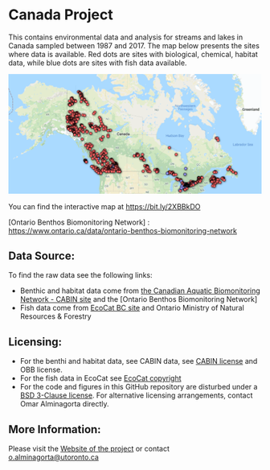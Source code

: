 # Canada Project
This contains environmental data and analysis for streams and lakes in Canada sampled between 1987 and 2017.
The map below presents the sites where data is available. Red dots are sites with biological, chemical, habitat data, while blue dots are sites with fish data available.

 ![](https://github.com/alminagorta/CanadaProject/blob/master/Miscel/All_CABIN_Ianfish_OBBN.png)

You can find the interactive map at https://bit.ly/2XBBkDO 

[BSD 3-Clause license]: https://github.com/alminagorta/CanadaProject/blob/master/Miscel/LICENSE
[EcoCat copyright]: https://www2.gov.bc.ca/gov/content/home/copyright
[CABIN license]: https://open.canada.ca/en/open-government-licence-canada

[EcoCat BC site]: http://a100.gov.bc.ca/pub/acat/public/welcome.do 
[the Canadian Aquatic Biomonitoring Network - CABIN site]: https://open.canada.ca/data/en/dataset/13564ca4-e330-40a5-9521-bfb1be767147
[Ontario Benthos Biomonitoring Network] : https://www.ontario.ca/data/ontario-benthos-biomonitoring-network
## Data Source:
To find the raw data see the following links:
* Benthic and habitat data come from [the Canadian Aquatic Biomonitoring Network - CABIN site] and the [Ontario Benthos Biomonitoring Network]
* Fish data come from [EcoCat BC site] and Ontario Ministry of Natural Resources & Forestry 

## Licensing:
* For the benthi and habitat data, see CABIN data, see [CABIN license] and OBB license.
* For the fish data in EcoCat see [EcoCat copyright]
* For the code and figures in this GitHub repository are disturbed under a [BSD 3-Clause license]. For alternative licensing arrangements, contact Omar Alminagorta directly. 

## More Information: 
Please visit the [Website of the project] or contact o.alminagorta@utoronto.ca

[Website of the project]: https://mteproject.weebly.com/
